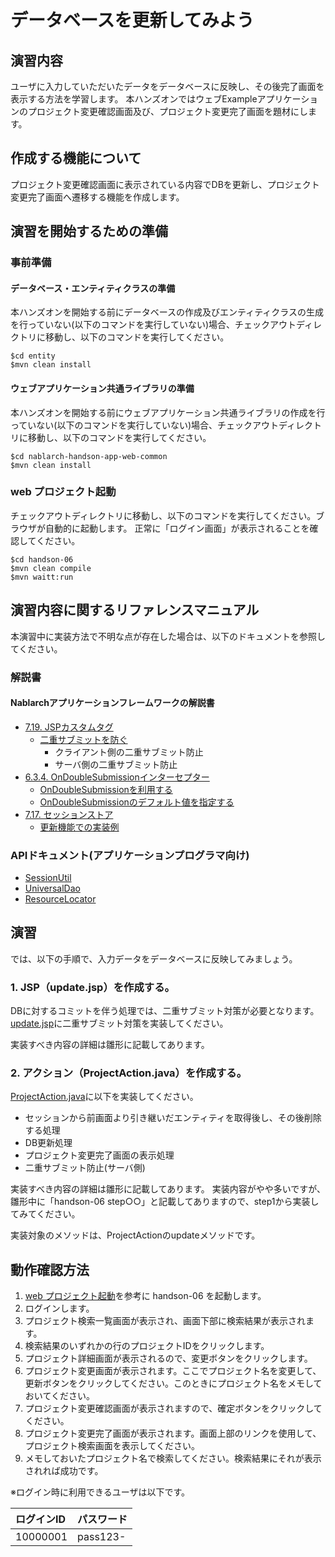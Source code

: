データベースを更新してみよう
==================================

## 演習内容
ユーザに入力していただいたデータをデータベースに反映し、その後完了画面を表示する方法を学習します。
  本ハンズオンではウェブExampleアプリケーションのプロジェクト変更確認画面及び、プロジェクト変更完了画面を題材にします。

## 作成する機能について

プロジェクト変更確認画面に表示されている内容でDBを更新し、プロジェクト変更完了画面へ遷移する機能を作成します。

## 演習を開始するための準備

### 事前準備

#### データベース・エンティティクラスの準備
本ハンズオンを開始する前にデータベースの作成及びエンティティクラスの生成を行っていない(以下のコマンドを実行していない)場合、チェックアウトディレクトリに移動し、以下のコマンドを実行してください。

    $cd entity
    $mvn clean install

#### ウェブアプリケーション共通ライブラリの準備
本ハンズオンを開始する前にウェブアプリケーション共通ライブラリの作成を行っていない(以下のコマンドを実行していない)場合、チェックアウトディレクトリに移動し、以下のコマンドを実行してください。

    $cd nablarch-handson-app-web-common
    $mvn clean install

### web プロジェクト起動
チェックアウトディレクトリに移動し、以下のコマンドを実行してください。ブラウザが自動的に起動します。
正常に「ログイン画面」が表示されることを確認してください。

    $cd handson-06
    $mvn clean compile
    $mvn waitt:run

## 演習内容に関するリファレンスマニュアル
本演習中に実装方法で不明な点が存在した場合は、以下のドキュメントを参照してください。

### 解説書

#### Nablarchアプリケーションフレームワークの解説書
- [7.19. JSPカスタムタグ](https://nablarch.github.io/docs/5u21/doc/application_framework/application_framework/libraries/tag.html#jsp)
	- [二重サブミットを防ぐ](https://nablarch.github.io/docs/5u21/doc/application_framework/application_framework/libraries/tag.html#tag-double-submission)
      - クライアント側の二重サブミット防止
      - サーバ側の二重サブミット防止
- [6.3.4. OnDoubleSubmissionインターセプター](https://nablarch.github.io/docs/5u21/doc/application_framework/application_framework/handlers/web_interceptor/on_double_submission.html#ondoublesubmission)
  - [OnDoubleSubmissionを利用する](https://nablarch.github.io/docs/5u21/doc/application_framework/application_framework/handlers/web_interceptor/on_double_submission.html#id4)
  - [OnDoubleSubmissionのデフォルト値を指定する](https://nablarch.github.io/docs/5u21/doc/application_framework/application_framework/handlers/web_interceptor/on_double_submission.html#id5)
- [7.17. セッションストア](https://nablarch.github.io/docs/5u21/doc/application_framework/application_framework/libraries/session_store.html#session-store)
  - [更新機能での実装例](https://nablarch.github.io/docs/5u21/doc/application_framework/application_framework/libraries/session_store/update_example.html#id1)

### APIドキュメント(アプリケーションプログラマ向け)
- [SessionUtil](https://nablarch.github.io/docs/5u21/publishedApi/nablarch-all/publishedApiDoc/programmer/nablarch/common/web/session/SessionUtil.html)
- [UniversalDao](https://nablarch.github.io/docs/5u21/javadoc/nablarch/common/dao/UniversalDao.html)
- [ResourceLocator](https://nablarch.github.io/docs/5u21/publishedApi/nablarch-all/publishedApiDoc/programmer/nablarch/fw/web/ResourceLocator.html)


## 演習
では、以下の手順で、入力データをデータベースに反映してみましょう。

### 1. JSP（update.jsp）を作成する。
DBに対するコミットを伴う処理では、二重サブミット対策が必要となります。
  [update.jsp](./src/main/webapp/WEB-INF/view/project/update.jsp)に二重サブミット対策を実装してください。

実装すべき内容の詳細は雛形に記載してあります。

### 2. アクション（ProjectAction.java）を作成する。
[ProjectAction.java](./src/main/java/com/nablarch/example/app/web/action/ProjectAction.java)に以下を実装してください。

- セッションから前画面より引き継いだエンティティを取得後し、その後削除する処理
- DB更新処理
- プロジェクト変更完了画面の表示処理
- 二重サブミット防止(サーバ側)

実装すべき内容の詳細は雛形に記載してあります。
  実装内容がやや多いですが、雛形中に「handson-06  step○○」と記載してありますので、step1から実装してみてください。

実装対象のメソッドは、ProjectActionのupdateメソッドです。

## 動作確認方法

1. [web プロジェクト起動](#web-プロジェクト起動)を参考に handson-06 を起動します。
2. ログインします。
3. プロジェクト検索一覧画面が表示され、画面下部に検索結果が表示されます。
4. 検索結果のいずれかの行のプロジェクトIDをクリックします。
5. プロジェクト詳細画面が表示されるので、変更ボタンをクリックします。
6. プロジェクト変更画面が表示されます。ここでプロジェクト名を変更して、更新ボタンをクリックしてください。このときにプロジェクト名をメモしておいてください。
7. プロジェクト変更確認画面が表示されますので、確定ボタンをクリックしてください。
8. プロジェクト変更完了画面が表示されます。画面上部のリンクを使用して、プロジェクト検索画面を表示してください。
9. メモしておいたプロジェクト名で検索してください。検索結果にそれが表示されれば成功です。


※ログイン時に利用できるユーザは以下です。

| ログインID | パスワード |
|:-------- |:---------|
| 10000001 | pass123- |
